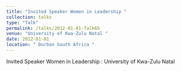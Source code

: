 ```yaml
---
title: "Invited Speaker Women in Leadership "
collection: talks
type: "Talk"
permalink: /talks/2012-01-01-Talk65
venue: "University of Kwa-Zulu Natal "
date: 2012-01-01
location: " Durban South Africa "
---
```


Invited Speaker Women in Leadership : University of Kwa-Zulu Natal 
